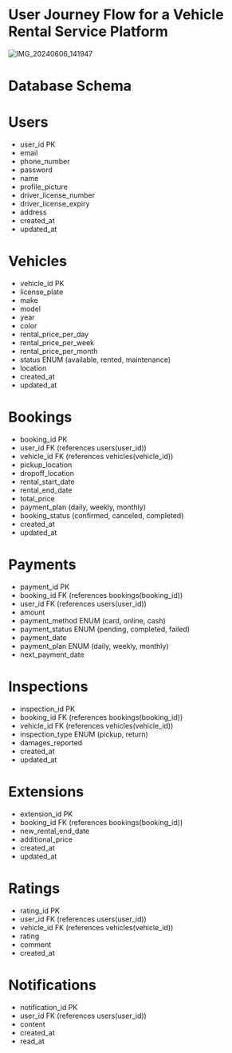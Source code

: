 # User Journey Flow for a Vehicle Rental Service Platform
![IMG_20240606_141947](https://github.com/nandishns/LLD/assets/92267208/7ffa910b-e06b-4b53-b220-3a9e314c8fe7)

# Database Schema
# Users
- user_id PK
- email
- phone_number
- password
- name
- profile_picture
- driver_license_number
- driver_license_expiry
- address
- created_at
- updated_at

# Vehicles
- vehicle_id PK
- license_plate
- make
- model
- year
- color
- rental_price_per_day
- rental_price_per_week
- rental_price_per_month
- status ENUM (available, rented, maintenance)
- location
- created_at
- updated_at

# Bookings
- booking_id PK
- user_id FK (references users(user_id))
- vehicle_id FK (references vehicles(vehicle_id))
- pickup_location
- dropoff_location
- rental_start_date
- rental_end_date
- total_price
- payment_plan (daily, weekly, monthly)
- booking_status (confirmed, canceled, completed)
- created_at
- updated_at

# Payments
- payment_id PK
- booking_id FK (references bookings(booking_id))
- user_id FK (references users(user_id))
- amount
- payment_method ENUM (card, online, cash)
- payment_status ENUM (pending, completed, failed)
- payment_date
- payment_plan ENUM (daily, weekly, monthly)
- next_payment_date

# Inspections
- inspection_id PK
- booking_id FK (references bookings(booking_id))
- vehicle_id FK (references vehicles(vehicle_id))
- inspection_type ENUM (pickup, return)
- damages_reported
- created_at
- updated_at

# Extensions
- extension_id PK
- booking_id FK (references bookings(booking_id))
- new_rental_end_date
- additional_price
- created_at
- updated_at

# Ratings
- rating_id PK
- user_id FK (references users(user_id))
- vehicle_id FK (references vehicles(vehicle_id))
- rating
- comment
- created_at

# Notifications
- notification_id PK
- user_id FK (references users(user_id))
- content
- created_at
- read_at

